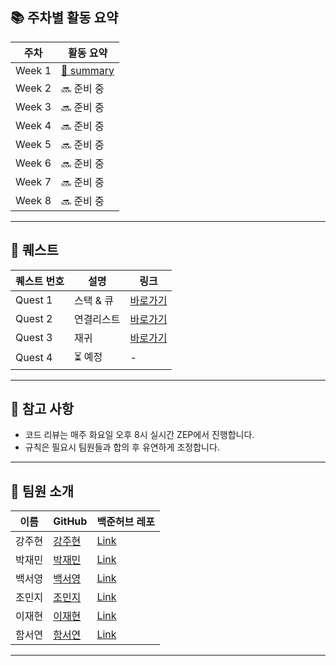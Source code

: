 ## 📚 주차별 활동 요약 

| 주차 | 활동 요약 |
|------|---------|
| Week 1 | [🔗 summary](./week/week1/summary.md) |
| Week 2 | 🔜 준비 중 |
| Week 3 | 🔜 준비 중 |
| Week 4 | 🔜 준비 중 |
| Week 5 | 🔜 준비 중 |
| Week 6 | 🔜 준비 중 |
| Week 7 | 🔜 준비 중 |
| Week 8 | 🔜 준비 중 |
---

## 🎯 퀘스트

| 퀘스트 번호 | 설명 | 링크 |
|-----------|-----|------|
| Quest 1 | 스택 & 큐 | [바로가기](./quest/quest1/quest1.md) |
| Quest 2 | 연결리스트 | [바로가기](./quest/quest2/quest2.md) |
| Quest 3 | 재귀 | [바로가기](./quest/quest3/quest3.md) |
| Quest 4 | ⏳ 예정 | - |

---

## 📌 참고 사항

- 코드 리뷰는 매주 화요일 오후 8시 실시간 ZEP에서 진행합니다.
- 규칙은 필요시 팀원들과 합의 후 유연하게 조정합니다.

---

## 👥 팀원 소개

| 이름 | GitHub | 백준허브 레포 |
|-----|--------|-------------|
| 강주현 | [강주현](https://github.com/jjub0217) | [Link](https://github.com/jjub0217/Algorithm_-Training) |
| 박재민 | [박재민](https://github.com/jamminP) | [Link](https://github.com/jamminP/javascript-algorithms) |
| 백서영 | [백서영](https://github.com/sysysysyb) | [Link](https://github.com/sysysysyb/Study_Algorithm) |
| 조민지 | [조민지](https://github.com/minji105) | [Link](https://github.com/minji105/algorithm) |
| 이재현 | [이재현](https://github.com/JaeHyunLee123) | [Link](https://github.com/JaeHyunLee123/coding-test) |
| 함서연 | [함서연](https://github.com/makee-ham) | [Link](https://github.com/makee-ham/algo-gogo) |

---
